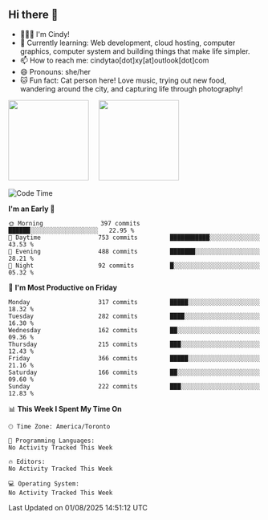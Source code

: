 ## Hi there 👋

<!--
**xinyue296/xinyue296** is a ✨ _special_ ✨ repository because its `README.md` (this file) appears on your GitHub profile.

Here are some ideas to get you started:

- 🔭 I’m currently working on ...
- 🌱 I’m currently learning ...
- 👯 I’m looking to collaborate on ...
- 🤔 I’m looking for help with ...
- 💬 Ask me about ...
- 📫 How to reach me: ...
- 😄 Pronouns: ...
- ⚡ Fun fact: ...
-->
- 👩🏻‍💻 I'm Cindy!
- 🌱 Currently learning: Web development, cloud hosting, computer graphics, computer system and building things that make life simpler.
- 📫 How to reach me: cindytao[dot]xy[at]outlook[dot]com
- 😄 Pronouns: she/her
- 🐱 Fun fact: Cat person here! Love music, trying out new food, wandering around the city, and capturing life through photography!

<!--Github Status: start-->
<div align="left">
  <img height="160em" src="https://github-readme-stats-topaz-two-25.vercel.app/api?username=xinyue296&theme=react&show_icons=true&count_private=true&include_orgs=true&hide=contribs,issues" />
    &nbsp;&nbsp;&nbsp;
  <img height="160em" src="https://github-readme-stats-cindy-taos-projects.vercel.app/api/top-langs/?username=xinyue296&theme=react&count_private=true&include_orgs=true&layout=compact" />
</div>
<!-- Github Status: end-->

<!--START_SECTION:waka-->
![Code Time](http://img.shields.io/badge/Code%20Time-294%20hrs%2036%20mins-blue)

**I'm an Early 🐤** 

```text
🌞 Morning                397 commits         ██████░░░░░░░░░░░░░░░░░░░   22.95 % 
🌆 Daytime                753 commits         ███████████░░░░░░░░░░░░░░   43.53 % 
🌃 Evening                488 commits         ███████░░░░░░░░░░░░░░░░░░   28.21 % 
🌙 Night                  92 commits          █░░░░░░░░░░░░░░░░░░░░░░░░   05.32 % 
```
📅 **I'm Most Productive on Friday** 

```text
Monday                   317 commits         █████░░░░░░░░░░░░░░░░░░░░   18.32 % 
Tuesday                  282 commits         ████░░░░░░░░░░░░░░░░░░░░░   16.30 % 
Wednesday                162 commits         ██░░░░░░░░░░░░░░░░░░░░░░░   09.36 % 
Thursday                 215 commits         ███░░░░░░░░░░░░░░░░░░░░░░   12.43 % 
Friday                   366 commits         █████░░░░░░░░░░░░░░░░░░░░   21.16 % 
Saturday                 166 commits         ██░░░░░░░░░░░░░░░░░░░░░░░   09.60 % 
Sunday                   222 commits         ███░░░░░░░░░░░░░░░░░░░░░░   12.83 % 
```


📊 **This Week I Spent My Time On** 

```text
🕑︎ Time Zone: America/Toronto

💬 Programming Languages: 
No Activity Tracked This Week

🔥 Editors: 
No Activity Tracked This Week

💻 Operating System: 
No Activity Tracked This Week
```


 Last Updated on 01/08/2025 14:51:12 UTC
<!--END_SECTION:waka-->
